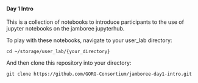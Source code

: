 #### Day 1 Intro

This is a collection of notebooks to introduce participants to the use of jupyter notebooks on the jamboree jupyterhub.  

To play with these notebooks, navigate to your user_lab directory:

```
cd ~/storage/user_lab/{your_directory}
```

And then clone this repository into your directory:  

```git clone https://github.com/GORG-Consortium/jamboree-day1-intro.git```
